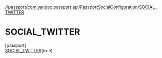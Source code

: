 //[passport](../../../../index.md)/[com.yandex.passport.api](../../index.md)/[PassportSocialConfiguration](../index.md)/[SOCIAL_TWITTER](index.md)

# SOCIAL_TWITTER

[passport]\
[SOCIAL_TWITTER](index.md)(true)
